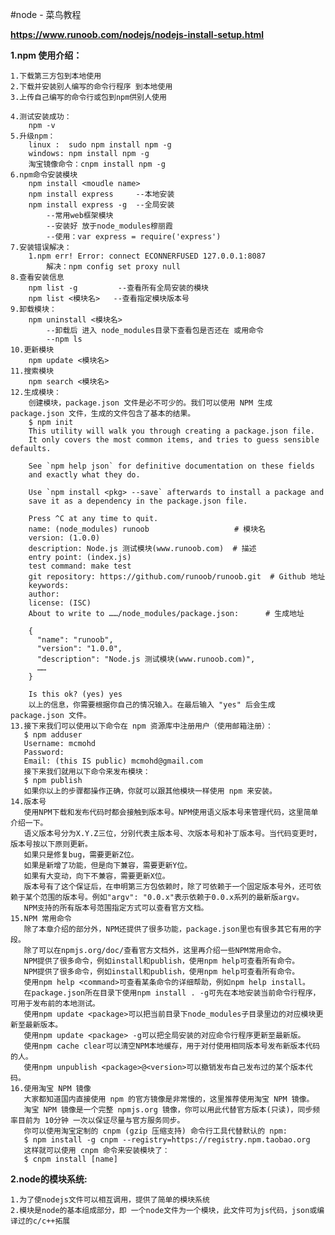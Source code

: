 #node - 菜鸟教程

**https://www.runoob.com/nodejs/nodejs-install-setup.html**

**1.npm 使用介绍：**
    
    1.下载第三方包到本地使用
    2.下载并安装别人编写的命令行程序 到本地使用
    3.上传自己编写的命令行或包到npm供别人使用
    
    4.测试安装成功：
        npm -v
    5.升级npm：
        linux :  sudo npm install npm -g 
        windows: npm install npm -g
        淘宝镜像命令：cnpm install npm -g
    6.npm命令安装模块
        npm install <moudle name>
        npm install express     --本地安装   
        npm install express -g  --全局安装
            --常用web框架模块
            --安装好 放于node_modules穆丽霞
            --使用：var express = require('express')
    7.安装错误解决：
        1.npm err! Error: connect ECONNERFUSED 127.0.0.1:8087
            解决：npm config set proxy null
    8.查看安装信息
        npm list -g         --查看所有全局安装的模块
        npm list <模块名>   --查看指定模块版本号
    9.卸载模块：
        npm uninstall <模块名>
            --卸载后 进入 node_modules目录下查看包是否还在 或用命令
            --npm ls
    10.更新模块
        npm update <模块名>
    11.搜索模块
        npm search <模块名>
    12.生成模块：
        创建模块，package.json 文件是必不可少的。我们可以使用 NPM 生成 package.json 文件，生成的文件包含了基本的结果。
        $ npm init
        This utility will walk you through creating a package.json file.
        It only covers the most common items, and tries to guess sensible defaults.
        
        See `npm help json` for definitive documentation on these fields
        and exactly what they do.
        
        Use `npm install <pkg> --save` afterwards to install a package and
        save it as a dependency in the package.json file.
        
        Press ^C at any time to quit.
        name: (node_modules) runoob                   # 模块名
        version: (1.0.0) 
        description: Node.js 测试模块(www.runoob.com)  # 描述
        entry point: (index.js) 
        test command: make test
        git repository: https://github.com/runoob/runoob.git  # Github 地址
        keywords: 
        author: 
        license: (ISC) 
        About to write to ……/node_modules/package.json:      # 生成地址
        
        {
          "name": "runoob",
          "version": "1.0.0",
          "description": "Node.js 测试模块(www.runoob.com)",
          ……
        }
        
        Is this ok? (yes) yes
        以上的信息，你需要根据你自己的情况输入。在最后输入 "yes" 后会生成 package.json 文件。
    13.接下来我们可以使用以下命令在 npm 资源库中注册用户（使用邮箱注册）：
       $ npm adduser
       Username: mcmohd
       Password:
       Email: (this IS public) mcmohd@gmail.com
       接下来我们就用以下命令来发布模块：
       $ npm publish
       如果你以上的步骤都操作正确，你就可以跟其他模块一样使用 npm 来安装。
    14.版本号
       使用NPM下载和发布代码时都会接触到版本号。NPM使用语义版本号来管理代码，这里简单介绍一下。
       语义版本号分为X.Y.Z三位，分别代表主版本号、次版本号和补丁版本号。当代码变更时，版本号按以下原则更新。
       如果只是修复bug，需要更新Z位。
       如果是新增了功能，但是向下兼容，需要更新Y位。
       如果有大变动，向下不兼容，需要更新X位。
       版本号有了这个保证后，在申明第三方包依赖时，除了可依赖于一个固定版本号外，还可依赖于某个范围的版本号。例如"argv": "0.0.x"表示依赖于0.0.x系列的最新版argv。
       NPM支持的所有版本号范围指定方式可以查看官方文档。
    15.NPM 常用命令
       除了本章介绍的部分外，NPM还提供了很多功能，package.json里也有很多其它有用的字段。
       除了可以在npmjs.org/doc/查看官方文档外，这里再介绍一些NPM常用命令。
       NPM提供了很多命令，例如install和publish，使用npm help可查看所有命令。
       NPM提供了很多命令，例如install和publish，使用npm help可查看所有命令。
       使用npm help <command>可查看某条命令的详细帮助，例如npm help install。
       在package.json所在目录下使用npm install . -g可先在本地安装当前命令行程序，可用于发布前的本地测试。
       使用npm update <package>可以把当前目录下node_modules子目录里边的对应模块更新至最新版本。
       使用npm update <package> -g可以把全局安装的对应命令行程序更新至最新版。
       使用npm cache clear可以清空NPM本地缓存，用于对付使用相同版本号发布新版本代码的人。
       使用npm unpublish <package>@<version>可以撤销发布自己发布过的某个版本代码。
    16.使用淘宝 NPM 镜像
       大家都知道国内直接使用 npm 的官方镜像是非常慢的，这里推荐使用淘宝 NPM 镜像。
       淘宝 NPM 镜像是一个完整 npmjs.org 镜像，你可以用此代替官方版本(只读)，同步频率目前为 10分钟 一次以保证尽量与官方服务同步。
       你可以使用淘宝定制的 cnpm (gzip 压缩支持) 命令行工具代替默认的 npm:
       $ npm install -g cnpm --registry=https://registry.npm.taobao.org
       这样就可以使用 cnpm 命令来安装模块了：
       $ cnpm install [name]
       
**2.node的模块系统:**

    1.为了使nodejs文件可以相互调用，提供了简单的模块系统
    2.模块是node的基本组成部分，即 一个node文件为一个模块，此文件可为js代码，json或编译过的c/c++拓展
    